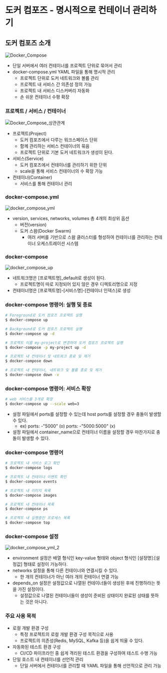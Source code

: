 # 도커 컴포즈 - 명시적으로 컨테이너 관리하기
## 도커 컴포즈 소개 
![Docker_Compose](https://github.com/joosang425/study-devops/assets/68217970/ca31dddf-3832-43a2-89ec-1f7f5c33bdb7)
- 단일 서버에서 여러 컨테이너를 프로젝트 단위로 묶어서 관리
- docker-compose.yml YAML 파일을 통해 명시적 관리
  - 프로젝트 단위로 도커 네트워크와 볼륨 관리
  - 프로젝트 내 서비스 간 의존성 정의 가능
  - 프로젝트 내 서비스 디스커버리 자동화
  - 손 쉬운 컨테이너 수평 확장
### 프로젝트 / 서비스 / 컨테이너
![Docker_Compose_상관관계](https://github.com/joosang425/study-devops/assets/68217970/c351c644-0234-40d2-ba80-63fd879d8052)
- 프로젝트(Project)
  - 도커 컴포즈에서 다루는 워크스페이스 단위
  - 함께 관리하는 서비스 컨테이너의 묶음
  - 프로젝트 단위로 기본 도커 네트워크가 생성이 된다.
- 서비스(Service)
  - 도커 컴포즈에서 컨테이너를 관리하기 위한 단위
  - scale을 통해 서비스 컨테이너의 수 확장 가능
- 컨테이너(Container)
  - 서비스를 통해 컨테이너 관리
### docker-compose.yml
![docker_compose_yml](https://github.com/joosang425/study-devops/assets/68217970/495f4a6f-df48-4839-b287-1608d6733cb4)
- version, services, networks, volumes 총 4개의 최상위 옵션
  - 버전(version)
  - 도커 스왐(Docker Swarm)
    - 여러 서버를 기반으로 스왐 클러스터를 형성하여 컨테이너를 관리하는 컨테이너 오케스트레이션 시스템
### docker-compose 
![docker_compose_up](https://github.com/joosang425/study-devops/assets/68217970/7b3a8ae9-bd99-42b5-9708-0d647b66e076)
- 네트워크명은 [프로젝트명]_default로 생성이 된다.
  - 프로젝트명이 따로 지정되어 있지 않은 경우 디렉토리명으로 지정
- 컨테이너명은 [프로젝트명]-[서비스명]-[컨테이너 인덱스]로 생성
### docker-compose 명령어: 실행 및 종료
```bash
# Foreground로 도커 컴포즈 프로젝트 실행
$ docker-compose up

# Background로 도커 컴포즈 프로젝트 실행
$ docker-compose up -d

# 프로젝트 이름 my-project로 변경하여 도커 컴포즈 프로젝트 실행
$ docker-compose -p my-project up -d

# 프로젝트 내 컨테이너 및 네트워크 종료 및 제거
$ docker-compose down

# 프로젝트 내 컨테이너, 네트워크 및 볼륨 종료 및 제거
$ docker-compose down -v
```
### docker-compose 명령어: 서비스 확장
```bash
# web 서비스를 3개로 확장
$ docker-compose up --scale web=3
```
- 설정 파일에서 ports를 설정할 수 있는데 host ports를 설정할 경우 충돌이 발생할 수 있다.
  - ex) ports: -"5000" (o)  ports: -"5000:5000" (x)
- 설정 파일에서 container_name으로 컨테이너 이름을 설정할 경우 마찬가지로 충돌이 발생할 수 있다.
### docker-compose 명령어
```bash
# 프로젝트 내 서비스 로그 확인
$ docker-compose logs

# 프로젝트 내 컨테이너 이벤트 확인
$ docker-compose events

# 프로젝트 내 이미지 목록
$ docker-compose images

# 프로젝트 내 컨테이너 목록
$ docker-compose ps

# 프로젝트 내 실행중인 프로세스 목록
$ docker-compose top
```
### docker-compose 설정
![docker_compose_yml_2](https://github.com/joosang425/study-devops/assets/68217970/247c347d-36bc-4f38-9184-40fa24c7a854)
- environment 설정은 배열 형식인 key-value 형태와 object 형식인 [설정명]:[설정값] 형태로 설정이 가능하다.
- networks 설정을 통해 다른 컨테이너와 연결시킬 수 있다.
  - 한 개의 컨테이너가 아닌 여러 개의 컨테이너 연결 가능
- depends_on 설정은 설정값으로 나열된 컨테이너들이 생성된 후에 진행하라는 뜻을 가진 설정이다.
  - 설정값으로 나열된 컨테이너들이 생성이 준비된 상태이지 완료된 상태를 뜻하는 것은 아니다. 
### 주요 사용 목적
- 로컬 개발 환경 구성
  - 특정 프로젝트의 로컬 개발 환경 구성 목적으로 사용
  - 프로젝트의 의존성(Redis, MySQL, Kafka 등)을 쉽게 띄울 수 있다.
- 자동화된 테스트 환경 구성
  - CI/CD 파이프라인 중 쉽게 격리된 테스트 환경을 구성하여 테스트 수행 가능
- 단일 호스트 내 컨테이너를 선언적 관리
  - 단일 서버에서 컨테이너를 관리할 때 YAML 파일을 통해 선언적으로 관리 가능
